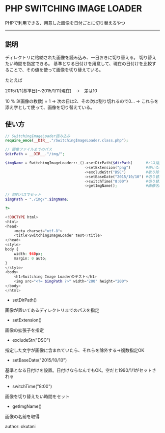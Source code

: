 # PHP SWITCHING IMAGE LOADER

PHPで利用できる、用意した画像を日付ごとに切り替えるやつ

---

## 説明

ディレクトリに格納された画像を読み込み、一日おきに切り替える。
切り替えたい時間を指定できる。
基準となる日付けを用意して、現在の日付けを比較することで、その値を使って画像を切り替えている。

たとえば

2015/1/1(基準日)～2015/1/11(現在)　→　差は10

10 % 3(画像の枚数) = 1
→ 次の日は2、その次は割り切れるので0...
→ これらを添え字として使って、画像を切り替えている。

## 使い方

```php
// SwitchingImageLoader読み込み
require_once(__DIR__."/SwitchingImageLoader.class.php");

// 画像ファイルまでのパス
$dirPath = __DIR__."/img/";

$imgName = SwitchingImageLoader::_()->setDirPath($dirPath)      #パス指定
                                    ->setExtension("png")       #使いたい画像の拡張子
                                    ->excludeStr("DSC")         #取り除きたいファイルに含まれた文字
                                    ->setBaseDate("2015/10/10") #切り替え用基準日
                                    ->switchTime("8:00")        #切り替え用時間
                                    ->getImgName();             #画像名の取得

// 相対パスでセット
$imgPath = "./img/".$imgName;

?>

<!DOCTYPE html>
<html>
<head>
    <meta charset="utf-8">
    <title>SwitchingImageLoader test</title>
</head>
<style>
body {
    width: 940px;
    margin: 0 auto;
}
</style>
<body>
    <h1>Switching Image Loaderのテスト</h1>
    <img src="<?= $imgPath ?>" width="200" height="200">
</body>
</html>
```

* setDirPath()

画像が置いてあるディレクトリまでのパスを指定
* setExtension()

画像の拡張子を指定
* excludeStr("DSC")

指定した文字が画像に含まれていたら、それらを除外する→複数指定OK
* setBaseDate("2015/10/10")

基準となる日付けを設置。日付けならなんでもOK。空だと1990/1/1がセットされる
* switchTime("8:00")

画像を切り替えたい時間をセット
* getImgName()

画像の名前を取得

author: okutani
